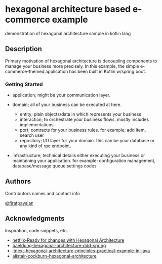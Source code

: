 # hexagonal architecture based e-commerce example

demonstration of hexagonal architecture sample in kotlin lang

## Description

Primary motivation of hexagonal architecture is decoupling components to manage your business more precisely. In this example, the simple e-commerce-themed application has been built in Kotlin w/spring boot.

### Getting Started
- application; might be your communication layer. 

- domain; all of your business can be executed at here.
  - entity; plain objects/data in which represents your business
  - interaction; to orchestrate your business flows. mostly includes implementations. 
  - port; contracts for your business rules. for example; add item, search user
  - repository; I/O layer for your domain. this can be your database or any kind of rpc endpoint. 

- infrastructure; technical details either executing your business or maintaining your application. for example; configuration management, database/message queue settings codes 

## Authors

Contributors names and contact info

[@firatpayalan](https://twitter.com/firatfirat_)

## Acknowledgments

Inspiration, code snippets, etc.
* [netflix-Ready for changes with Hexagonal Architecture](https://medium.com/p/b315ec967749)
* [baeldung-hexagonal-architecture-ddd-spring](https://www.baeldung.com/hexagonal-architecture-ddd-spring)
* [itnext-hexagonal-architecture-principles-practical-example-in-java](https://itnext.io/hexagonal-architecture-principles-practical-example-in-java-364bb2e50075)
* [alistair-cockburn-hexagonal-architecture](https://alistair.cockburn.us/hexagonal-architecture/)
